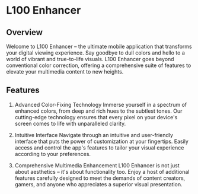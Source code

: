 # L100 Enhancer
## Overview
Welcome to L100 Enhancer – the ultimate mobile application that transforms your digital viewing experience. Say goodbye to dull colors and hello to a world of vibrant and true-to-life visuals. L100 Enhancer goes beyond conventional color correction, offering a comprehensive suite of features to elevate your multimedia content to new heights.

## Features
1. Advanced Color-Fixing Technology
Immerse yourself in a spectrum of enhanced colors, from deep and rich hues to the subtlest tones. Our cutting-edge technology ensures that every pixel on your device's screen comes to life with unparalleled clarity.

2. Intuitive Interface
Navigate through an intuitive and user-friendly interface that puts the power of customization at your fingertips. Easily access and control the app's features to tailor your visual experience according to your preferences.

3. Comprehensive Multimedia Enhancement
L100 Enhancer is not just about aesthetics – it's about functionality too. Enjoy a host of additional features carefully designed to meet the demands of content creators, gamers, and anyone who appreciates a superior visual presentation.